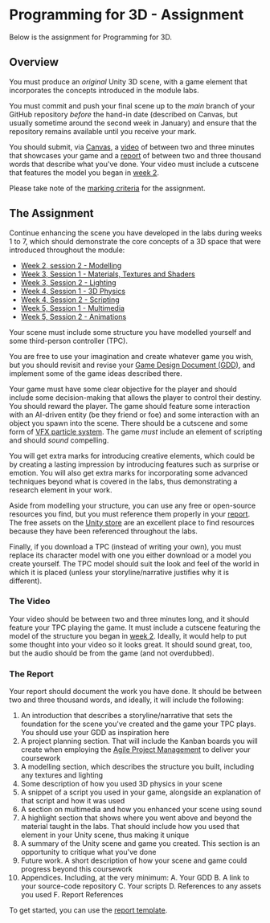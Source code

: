 # Programming for 3D - Assignment

Below is the assignment for Programming for 3D.

## Overview  

You must produce an _original_ Unity 3D scene, with a game element that incorporates the concepts introduced in the module labs.

You must commit and push your final scene up to the _main_ branch of your GitHub repository _before_ the hand-in date (described on Canvas, but usually sometime around the second week in January) and ensure that the repository remains available until you receive your mark.

You should submit, via [Canvas](https://canvas.sussex.ac.uk/courses/32069), a [video](#the-video) of between two and three minutes that showcases your game and a [report](#the-report) of between two and three thousand words that describe what you've done. Your video must include a cutscene that features the model you began in [week 2](../labs/week2Session22024.md).

Please take note of the [marking criteria](./markingCriteria.md) for the assignment.

## The Assignment

Continue enhancing the scene you have developed in the labs during weeks 1 to 7, which should demonstrate the core concepts of a 3D space that were introduced throughout the module:

- [Week 2, session 2 - Modelling](../labs/week2Session22024.md)
- [Week 3, Session 1 - Materials, Textures and Shaders](../labs/week3Session12024.md)
- [Week 3, Session 2 - Lighting](../labs/week3Session22024.md)
- [Week 4, Session 1 - 3D Physics](../labs/week4Session12024.md)
- [Week 4, Session 2 - Scripting](../labs/week4Session22024.md)
- [Week 5, Session 1 - Multimedia](../labs/week5Session12024.md)
- [Week 5, Session 2 - Animations](../labs/week5Session22024.md)

Your scene must include some structure you have modelled yourself and some third-person controller (TPC).

You are free to use your imagination and create whatever game you wish, but you should revisit and revise your [Game Design Document (GDD)](../labs/week1Session22024.md), and implement some of the game ideas described there.

Your game must have some clear objective for the player and should include some decision-making that allows the player to control their destiny. You should reward the player. The game should feature some interaction with an AI-driven entity (be they friend or foe) and some interaction with an object you spawn into the scene. There should be a cutscene and some form of [VFX particle system](../labs/week6Session12024.md). The game _must_ include an element of scripting and should _sound_ compelling.

You will get extra marks for introducing creative elements, which could be by creating a lasting impression by introducing features such as surprise or emotion. You will also get extra marks for incorporating some advanced techniques beyond what is covered in the labs, thus demonstrating a research element in your work.

Aside from modelling your structure, you can use any free or open-source resources you find, but you must reference them properly in your [report](#the-report). The free assets on the [Unity store](https://assetstore.unity.com/) are an excellent place to find resources because they have been referenced throughout the labs.

Finally, if you download a TPC (instead of writing your own), you must replace its character model with one you either download or a model you create yourself. The TPC model should suit the look and feel of the world in which it is placed (unless your storyline/narrative justifies why it is different).

### The Video

Your video should be between two and three minutes long, and it should feature your TPC playing the game. It must include a cutscene featuring the model of the structure you began in [week 2](../labs/week2Session22024.md). Ideally, it would help to put some thought into your video so it looks great. It should sound great, too, but the audio should be from the game (and not overdubbed).

### The Report

Your report should document the work you have done. It should be between two and three thousand words, and ideally, it will include the following:

1. An introduction that describes a storyline/narrative that sets the foundation for the scene you've created and the game your TPC plays. You should use your GDD as inspiration here
2. A project planning section. That will include the Kanban boards you will create when employing the [Agile Project Management](../labs/week2Session12024.md) to deliver your coursework
3. A modelling section, which describes the structure you built, including any textures and lighting
4. Some description of how you used 3D physics in your scene
5. A snippet of a script you used in your game, alongside an explanation of that script and how it was used
6. A section on multimedia and how you enhanced your scene using sound
7. A highlight section that shows where you went above and beyond the material taught in the labs. That should include how you used that element in your Unity scene, thus making it unique
8. A summary of the Unity scene and game you created. This section is an opportunity to critique what you've done
9. Future work. A short description of how your scene and game could progress beyond this coursework
10. Appendices. Including, at the very minimum:
 A. Your GDD
 B. A link to your source-code repository
 C. Your scripts
 D. References to any assets you used
 F. Report References

To get started, you can use the [report template](./reportTemplate.md).
